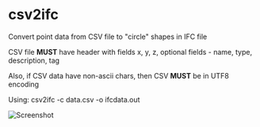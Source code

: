 # csv2ifc
Convert point data from CSV file to "circle" shapes in IFC file

CSV file **MUST** have header with fields x, y, z, optional fields - name, type, description, tag

Also, if CSV data have non-ascii chars, then CSV **MUST** be in UTF8 encoding


Using: csv2ifc -c data.csv -o ifcdata.out

![Screenshot](https://user-images.githubusercontent.com/1295497/165466241-d75d7f57-e297-433f-b3ac-6f75a956b447.png)
